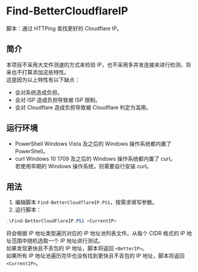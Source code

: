 # Find-BetterCloudflareIP
脚本：通过 HTTPing 查找更好的 Cloudflare IP。

## 简介
本项目不采用大文件测速的方式来检验 IP，也不采用多并发连接来进行检测，将来也不打算添加这些特性。  
这是因为以上特性有以下缺点：
* 会对系统造成负担。
* 会对 ISP 造成负担导致被 ISP 限制。
* 会对 Cloudflare 造成负担导致被 Cloudflare 判定为滥用。

## 运行环境
* PowerShell
Windows Vista 及之后的 Windows 操作系统都内置了 PowerShell。
* curl
Windows 10 1709 及之后的 Windows 操作系统都内置了 curl。  
若使用早期的 Windows 操作系统，则需要自行安装 curl。

## 用法
1. 编辑脚本 `Find-BetterCloudflareIP.PS1`，按需求填写参数。
2. 运行脚本：
```PowerShell
.\Find-BetterCloudFlareIP.PS1 <CurrentIP>
```
将会根据 IP 地址类型遍历对应的 IP 地址池列表文件。从每个 CIDR 格式的 IP 地址范围中随机选取一个 IP 地址进行测试。  
如果发现更快且不丢包的 IP 地址，脚本将返回 `<BetterIP>`。  
如果所有 IP 地址池遍历完毕也没有找到更快且不丢包的 IP 地址，脚本将返回 `<CurrentIP>`。